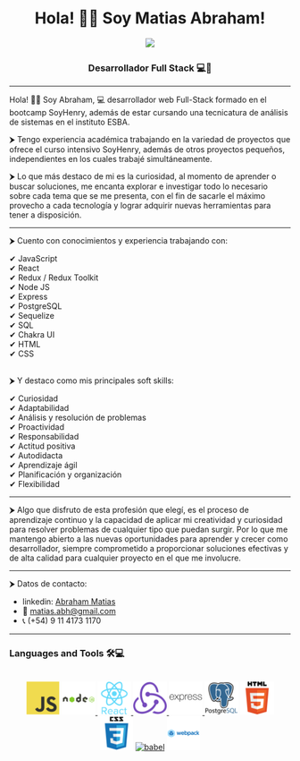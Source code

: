 
<h1 align="center">Hola! 🙌🏽 Soy Matias Abraham!</h1>
<div id="header" align="center" >
  <img src="https://media.giphy.com/media/B1uajA01vvL91Urtsp/giphy.gif" />
</div>
<h3 align="center">Desarrollador Full Stack 💻🚀</h3>

---

Hola! 🙌🏽 Soy Abraham, 💻 desarrollador web Full-Stack formado en el bootcamp SoyHenry, además de estar cursando una tecnicatura de análisis de sistemas en el instituto ESBA.

⮞ Tengo experiencia académica trabajando en la variedad de proyectos que ofrece el curso intensivo SoyHenry, además de otros proyectos pequeños, independientes en los cuales trabajé simultáneamente.

⮞ Lo que más destaco de mi es la curiosidad, al momento de aprender o buscar soluciones, me encanta explorar e investigar todo lo necesario sobre cada tema que se me presenta, con el fin de sacarle el máximo provecho a cada tecnología y lograr adquirir nuevas herramientas para tener a disposición.

---

⮞ Cuento con conocimientos y experiencia trabajando con:

<div>✔ JavaScript</div>
<div>✔ React</div>
<div>✔ Redux / Redux Toolkit</div>
<div>✔ Node JS</div>
<div>✔ Express</div>
<div>✔ PostgreSQL</div>
<div>✔ Sequelize</div>
<div>✔ SQL</div>
<div>✔ Chakra UI</div>
<div>✔ HTML</div>
<div>✔ CSS</div>

<br/>

⮞ Y destaco como mis principales soft skills:

<div>✔ Curiosidad</div>
<div>✔ Adaptabilidad</div>
<div>✔ Análisis y resolución de problemas</div>
<div>✔ Proactividad</div>
<div>✔ Responsabilidad</div>
<div>✔ Actitud positiva</div>
<div>✔ Autodidacta</div>
<div>✔ Aprendizaje ágil</div>
<div>✔ Planificación y organización</div>
<div>✔ Flexibilidad</div>

---

⮞ Algo que disfruto de esta profesión que elegí, es el proceso de aprendizaje continuo y la capacidad de aplicar mi creatividad y curiosidad para resolver problemas de cualquier tipo que puedan surgir. Por lo que me mantengo abierto a las nuevas oportunidades para aprender y crecer como desarrollador, siempre comprometido a proporcionar soluciones efectivas y de alta calidad para cualquier proyecto en el que me involucre.

---

⮞ Datos de contacto:
- linkedin: [Abraham Matias](https://www.linkedin.com/in/abraham-gonzalez-/)
- 📧 matias.abh@gmail.com
- 📞 (+54) 9 11 4173 1170

---

<h3 align="left">Languages and Tools 🛠💻</h3>

<br/>

<div align="center">
  <a href="https://developer.mozilla.org/en-US/docs/Web/JavaScript" target="_blank" rel="noreferrer"> <img src="https://raw.githubusercontent.com/devicons/devicon/master/icons/javascript/javascript-original.svg" alt="javascript" width="60"/></a>  
  <a href="https://nodejs.org" target="_blank" rel="noreferrer"> <img src="https://raw.githubusercontent.com/devicons/devicon/master/icons/nodejs/nodejs-original-wordmark.svg" alt="nodejs" width="60"/> </a>  
  <a href="https://reactjs.org/" target="_blank" rel="noreferrer"> <img src="https://raw.githubusercontent.com/devicons/devicon/master/icons/react/react-original-wordmark.svg" alt="react" width="60"/> </a>  
  <a href="https://redux.js.org" target="_blank" rel="noreferrer"> <img src="https://raw.githubusercontent.com/devicons/devicon/master/icons/redux/redux-original.svg" alt="redux" width="60"/> </a>  
  <a href="https://expressjs.com" target="_blank" rel="noreferrer"> <img src="https://raw.githubusercontent.com/devicons/devicon/master/icons/express/express-original-wordmark.svg" alt="express" width="60"/> </a>  
  <a href="https://www.postgresql.org" target="_blank" rel="noreferrer"> <img src="https://raw.githubusercontent.com/devicons/devicon/master/icons/postgresql/postgresql-original-wordmark.svg" alt="postgresql" width="60"/></a>  
  <a href="https://www.w3.org/html/" target="_blank" rel="noreferrer"> <img src="https://raw.githubusercontent.com/devicons/devicon/master/icons/html5/html5-original-wordmark.svg" alt="html5" width="60"/></a> 
  <a href="https://www.w3schools.com/css/" target="_blank" rel="noreferrer"> <img src="https://raw.githubusercontent.com/devicons/devicon/master/icons/css3/css3-original-wordmark.svg" alt="css3" width="60"/></a>
  <a href="https://babeljs.io/" target="_blank" rel="noreferrer"> <img src="https://www.vectorlogo.zone/logos/babeljs/babeljs-icon.svg" alt="babel" width="60"/></a>  
  <a href="https://webpack.js.org" target="_blank" rel="noreferrer"> <img src="https://raw.githubusercontent.com/devicons/devicon/d00d0969292a6569d45b06d3f350f463a0107b0d/icons/webpack/webpack-original-wordmark.svg" alt="webpack" width="60"/></a>  
</div>


